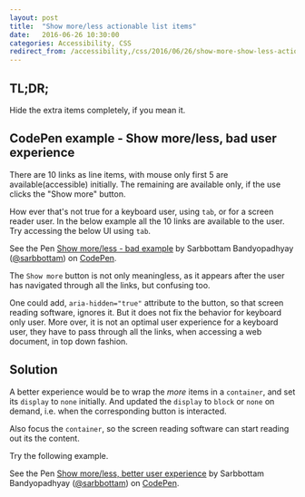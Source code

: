 ```yaml
---
layout: post
title:  "Show more/less actionable list items"
date:   2016-06-26 10:30:00
categories: Accessibility, CSS
redirect_from: /accessibility,/css/2016/06/26/show-more-show-less-actionable-list-items/
---
```


## TL;DR;

Hide the extra items completely, if you mean it.

## CodePen example - Show more/less, bad user experience

There are 10 links as line items, with mouse only first 5 are available(accessible) initially.
The remaining are available only, if the use clicks the "Show more" button.

How ever that's not true for a keyboard user, using `tab`, or for a screen reader user.
In the below example all the 10 links are available to the user. Try accessing the below UI using `tab`.

<p data-height="265" data-theme-id="0" data-slug-hash="aZpMPN" data-default-tab="result" data-user="sarbbottam" data-embed-version="2" class="codepen">See the Pen <a href="http://codepen.io/sarbbottam/pen/aZpMPN/">Show more/less  - bad example</a> by Sarbbottam Bandyopadhyay (<a href="http://codepen.io/sarbbottam">@sarbbottam</a>) on <a href="http://codepen.io">CodePen</a>.</p>
<script async src="//assets.codepen.io/assets/embed/ei.js"></script>

The `Show more` button is not only meaningless, as it appears after the user has navigated through all the links, but confusing too.

One could add, `aria-hidden="true"` attribute to the button, so that screen reading software, ignores it.
But it does not fix the behavior for keyboard only user.
More over, it is not an optimal user experience for a keyboard user, they have to pass through all the links, when accessing a web document, in top down fashion.

## Solution

A better experience would be to wrap the _more_ items in a `container`, and set its `display` to `none` initially.
And updated the `display` to `block` or `none` on demand, i.e. when the corresponding button is interacted.

Also focus the `container`, so the screen reading software can start reading out its the content.

Try the following example.

<p data-height="265" data-theme-id="0" data-slug-hash="RRKOPy" data-default-tab="result" data-user="sarbbottam" data-embed-version="2" class="codepen">See the Pen <a href="http://codepen.io/sarbbottam/pen/RRKOPy/">Show more/less, better user experience</a> by Sarbbottam Bandyopadhyay (<a href="http://codepen.io/sarbbottam">@sarbbottam</a>) on <a href="http://codepen.io">CodePen</a>.</p>
<script async src="//assets.codepen.io/assets/embed/ei.js"></script>
